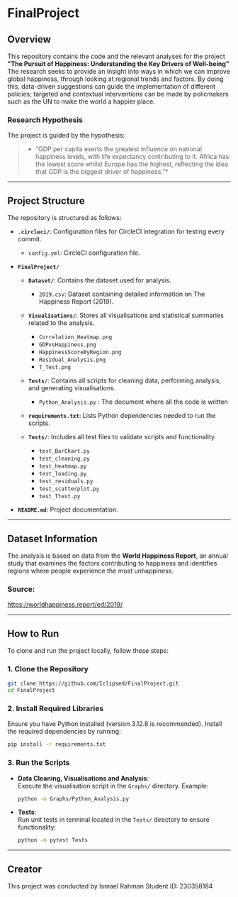 # FinalProject

## Overview

This repository contains the code and the relevant analyses for the project **"The Pursuit of Happiness: Understanding the Key Drivers of Well-being"** The research seeks to provide an insight into ways in which we can improve global happiness, through looking at regional trends and factors. By doing this, data-driven suggestions can guide the implementation of different policies; targeted and contextual interventions can be made by policmakers such as the UN to make the world a happier place.

### Research Hypothesis

The project is guided by the hypothesis:
> * “GDP per capita exerts the greatest influence on national happiness levels, with life expectancy contributing to it. Africa has the lowest score whilst Europe has the highest, reflecting the idea that GDP is the biggest driver of happiness.”*

---

## Project Structure

The repository is structured as follows:

- **`.circleci/`**: Configuration files for CircleCI integration for testing every commit.
  - `config.yml`: CircleCI configuration file.

- **`FinalProject/`**
  - **`Dataset/`**: Contains the dataset used for analysis.
    - `2019.csv`: Dataset containing detailed information on The Happiness Report (2019).

  - **`Visualisations/`**: Stores all visualisations and statistical summaries related to the analysis.
    - `Correlation_Heatmap.png`
    - `GDPvsHappiness.png`
    - `HappinessScoreByRegion.png`
    - `Residual_Analysis.png`
    - `T_Test.png`

  - **`Tests/`**: Contains all scripts for cleaning data, performing analysis, and generating visualisations.
    - `Python_Analysis.py` : The document where all the code is written
      
  - **`requirements.txt`**: Lists Python dependencies needed to run the scripts.

  - **`Tests/`**: Includes all test files to validate scripts and functionality.
    - `test_BarChart.py`
    - `test_cleaning.py`
    - `test_heatmap.py`
    - `test_loading.py`
    - `test_residuals.py`
    - `test_scatterplot.py`
    - `test_Ttest.py`

- **`README.md`**: Project documentation.

---

## Dataset Information

The analysis is based on data from the **World Happiness Report**, an annual study that examines the factors contributing to happiness and identifies regions where people experience the most unhappiness.

### Source: 

https://worldhappiness.report/ed/2019/


---

## How to Run

To clone and run the project locally, follow these steps:

### 1. Clone the Repository
```bash
git clone https://github.com/Iclipsed/FinalProject.git
cd FinalProject
```

### 2. Install Required Libraries
Ensure you have Python installed (version 3.12.8 is recommended). Install the required dependencies by running:
```bash
pip install -r requirements.txt
```

### 3. Run the Scripts

- **Data Cleaning, Visualisations and Analysis**:  
  Execute the visualisation script in the `Graphs/` directory. Example:
  ```bash
  python -m Graphs/Python_Analysis.py
  ```

- **Tests**:  
  Run unit tests in terminal located in the `Tests/` directory to ensure functionality:
  ```bash
  python -m pytest Tests    
  ```

---

## Creator
This project was conducted by Ismael Rahman
Student ID: 230358184

